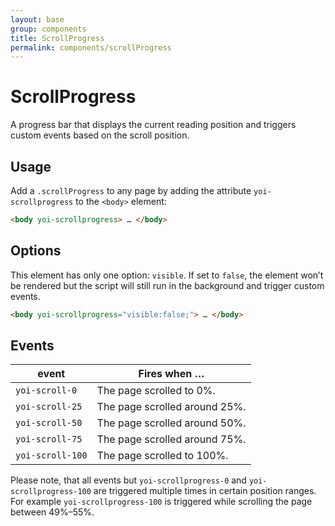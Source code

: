 ```yaml
---
layout: base
group: components
title: ScrollProgress
permalink: components/scrollProgress
---
```


# ScrollProgress

<p class="intro">A progress bar that displays the current reading position and triggers custom events based on the scroll position.</p>

## Usage

Add a `.scrollProgress` to any page by adding the attribute `yoi-scrollprogress` to the `<body>` element:

```html
<body yoi-scrollprogress> … </body>
```

## Options

This element has only one option: `visible`. If set to `false`, the element won’t be rendered but the script will still run in the background and trigger custom events.

```html
<body yoi-scrollprogress="visible:false;"> … </body>
```

## Events

| event            | Fires when …                  |
| ---------------- | ----------------------------- |
| `yoi-scroll-0`   | The page scrolled to 0%.      |
| `yoi-scroll-25`  | The page scrolled around 25%. |
| `yoi-scroll-50`  | The page scrolled around 50%. |
| `yoi-scroll-75`  | The page scrolled around 75%. |
| `yoi-scroll-100` | The page scrolled to 100%.    |

<p class="hint">Please note, that all events but <code>yoi-scrollprogress-0</code> and <code>yoi-scrollprogress-100</code> are triggered multiple times in certain position ranges. For example <code>yoi-scrollprogress-100</code> is triggered while scrolling the page between 49%–55%.</p>


<!--
    - create universal yoi-broadcaster to bubble up events?
-->
